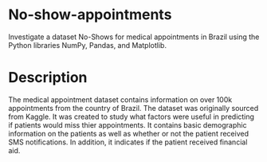 # No-show-appointments
Investigate a dataset No-Shows for medical appointments in Brazil using the Python libraries NumPy, Pandas, and Matplotlib.
# Description
The medical appointment dataset contains information on over 100k appointments from the country of Brazil. The dataset was originally sourced from Kaggle. It was created to study what factors were useful in predicting if patients would miss thier appointments. It contains basic demographic information on the patients as well as whether or not the patient received SMS notifications. In addition, it indicates if the patient received financial aid.
